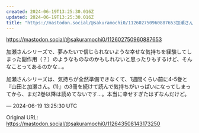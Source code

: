 ```yaml
---
created: 2024-06-19T13:25:30.016Z
updated: 2024-06-19T13:25:30.016Z
title: "https://mastodon.social/@sakuramochi0/112602750960887653加瀬さんシリーズで、夢みたいで信じられないような[...]"
---
```


<p><a href="https://mastodon.social/@sakuramochi0/112602750960887653" target="_blank" rel="nofollow noopener noreferrer" translate="no"><span class="invisible">https://</span><span class="ellipsis">mastodon.social/@sakuramochi0/</span><span class="invisible">112602750960887653</span></a></p><p>加瀬さんシリーズで、夢みたいで信じられないような幸せな気持ちを経験してしまった副作用（？）のようなものなのかもしれないと思ったりもするけど、そんなことってあるのかな…。</p><p>加瀬さんシリーズは、気持ちが全然準備できなくて、1週間くらい前に4-5巻と『山田と加瀬さん。(1)』の3冊を続けて読んで気持ちがいっぱいになってしまってから、まだ2巻以降は読めてないです…。本当に幸せすぎたはずなんだけど。</p>

&mdash; 2024-06-19 13:25:30 UTC

Original URL: https://mastodon.social/@sakuramochi0/112643508143173250

